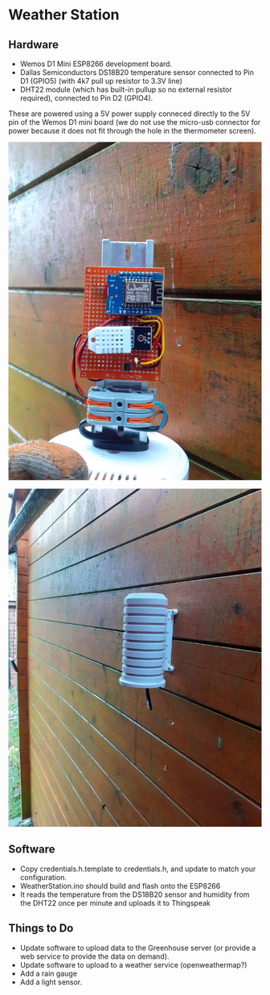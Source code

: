 Weather Station
===============

## Hardware

  - Wemos D1 Mini ESP8266 development board.
  - Dallas Semiconductors DS18B20 temperature sensor connected to Pin D1 (GPIO5) (with 4k7 pull up resistor to 3.3V line)
  - DHT22 module (which has built-in pullup so no external resistor required), connected to Pin D2 (GPIO4).

These are powered using a 5V power supply conneced directly to the 5V pin of the Wemos D1 mini board (we do not use the micro-usb connector for power because it does not fit through the hole in the thermometer screen).

![Circuit Board](images/Circuit_Board.jpg)

![Screen](images/Screen.jpg)

## Software

  - Copy credentials.h.template to credentials.h, and update to match your configuration.
  - WeatherStation.ino should build and flash onto the ESP8266
  - It reads the temperature from the DS18B20 sensor and humidity from the DHT22 once per minute and uploads it to Thingspeak


## Things to Do

  - Update software to upload data to the Greenhouse server (or provide a web service to provide the data on demand).
  - Update software to upload to a weather service (openweathermap?)
  - Add a rain gauge
  - Add a light sensor.
